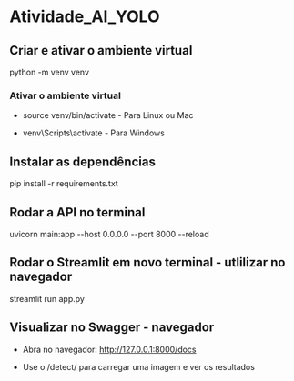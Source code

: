 # Atividade_AI_YOLO

## Criar e ativar o ambiente virtual

python -m venv venv

### Ativar o ambiente virtual

* source venv/bin/activate  - Para Linux ou Mac

* venv\Scripts\activate  - Para Windows

## Instalar as dependências

pip install -r requirements.txt

## Rodar a API no terminal

uvicorn main:app --host 0.0.0.0 --port 8000 --reload

## Rodar o Streamlit em novo terminal - utlilizar no navegador

streamlit run app.py

## Visualizar no Swagger - navegador

* Abra no navegador: http://127.0.0.1:8000/docs

* Use o /detect/ para carregar uma imagem e ver os resultados